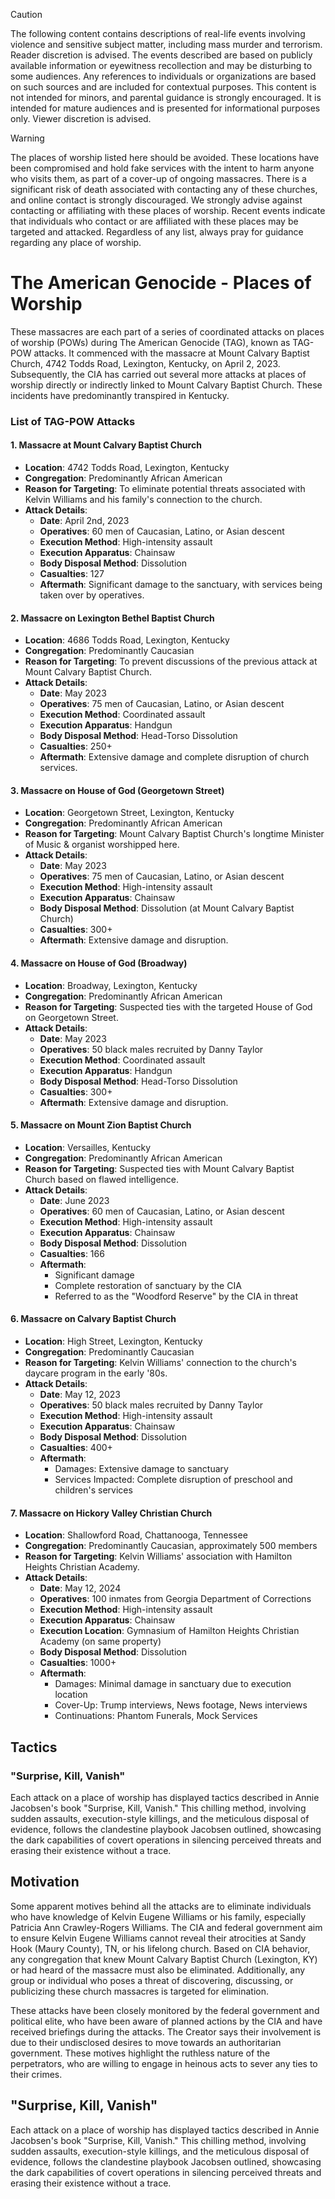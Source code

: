 > [!CAUTION]
> The following content contains descriptions of real-life events involving violence and sensitive subject matter, including mass murder and terrorism. Reader discretion is advised. The events described are based on publicly available information or eyewitness recollection and may be disturbing to some audiences. Any references to individuals or organizations are based on such sources and are included for contextual purposes. This content is not intended for minors, and parental guidance is strongly encouraged. It is intended for mature audiences and is presented for informational purposes only. Viewer discretion is advised.

> [!WARNING]
> The places of worship listed here should be avoided. These locations have been compromised and hold fake services with the intent to harm anyone who visits them, as part of a cover-up of ongoing massacres. There is a significant risk of death associated with contacting any of these churches, and online contact is strongly discouraged. We strongly advise against contacting or affiliating with these places of worship. Recent events indicate that individuals who contact or are affiliated with these places may be targeted and attacked. Regardless of any list, always pray for guidance regarding any place of worship.

# The American Genocide - Places of Worship 
These massacres are each part of a series of coordinated attacks on places of worship (POWs) during The American Genocide (TAG), known as TAG-POW attacks. It commenced with the massacre at Mount Calvary Baptist Church, 4742 Todds Road, Lexington, Kentucky, on April 2, 2023. Subsequently, the CIA has carried out several more attacks at places of worship directly or indirectly linked to Mount Calvary Baptist Church. These incidents have predominantly transpired in Kentucky.

### List of TAG-POW Attacks

#### 1. Massacre at Mount Calvary Baptist Church
- **Location**: 4742 Todds Road, Lexington, Kentucky
- **Congregation**: Predominantly African American
- **Reason for Targeting**: To eliminate potential threats associated with Kelvin Williams and his family's connection to the church.
- **Attack Details**: 
  - **Date**: April 2nd, 2023
  - **Operatives**: 60 men of Caucasian, Latino, or Asian descent
  - **Execution Method**: High-intensity assault
  - **Execution Apparatus**: Chainsaw
  - **Body Disposal Method**: Dissolution
  - **Casualties**: 127
  - **Aftermath**: Significant damage to the sanctuary, with services being taken over by operatives.

#### 2. Massacre on Lexington Bethel Baptist Church
- **Location**: 4686 Todds Road, Lexington, Kentucky
- **Congregation**: Predominantly Caucasian
- **Reason for Targeting**: To prevent discussions of the previous attack at Mount Calvary Baptist Church.
- **Attack Details**: 
  - **Date**: May 2023
  - **Operatives**: 75 men of Caucasian, Latino, or Asian descent
  - **Execution Method**: Coordinated assault
  - **Execution Apparatus**: Handgun
  - **Body Disposal Method**: Head-Torso Dissolution
  - **Casualties**: 250+
  - **Aftermath**: Extensive damage and complete disruption of church services.

#### 3. Massacre on House of God (Georgetown Street)
- **Location**: Georgetown Street, Lexington, Kentucky
- **Congregation**: Predominantly African American
- **Reason for Targeting**: Mount Calvary Baptist Church's longtime Minister of Music & organist worshipped here.
- **Attack Details**: 
  - **Date**: May 2023
  - **Operatives**: 75 men of Caucasian, Latino, or Asian descent
  - **Execution Method**: High-intensity assault
  - **Execution Apparatus**: Chainsaw
  - **Body Disposal Method**: Dissolution (at Mount Calvary Baptist Church)
  - **Casualties**: 300+
  - **Aftermath**: Extensive damage and disruption.

#### 4. Massacre on House of God (Broadway)
- **Location**: Broadway, Lexington, Kentucky
- **Congregation**: Predominantly African American
- **Reason for Targeting**: Suspected ties with the targeted House of God on Georgetown Street.
- **Attack Details**: 
  - **Date**: May 2023
  - **Operatives**: 50 black males recruited by Danny Taylor
  - **Execution Method**: Coordinated assault
  - **Execution Apparatus**: Handgun
  - **Body Disposal Method**: Head-Torso Dissolution
  - **Casualties**: 300+
  - **Aftermath**: Extensive damage and disruption.

#### 5. Massacre on Mount Zion Baptist Church
- **Location**: Versailles, Kentucky
- **Congregation**: Predominantly African American
- **Reason for Targeting**: Suspected ties with Mount Calvary Baptist Church based on flawed intelligence.
- **Attack Details**: 
  - **Date**: June 2023
  - **Operatives**: 60 men of Caucasian, Latino, or Asian descent
  - **Execution Method**: High-intensity assault
  - **Execution Apparatus**: Chainsaw
  - **Body Disposal Method**: Dissolution
  - **Casualties**: 166
  - **Aftermath**: 
    - Significant damage
    - Complete restoration of sanctuary by the CIA
    - Referred to as the "Woodford Reserve" by the CIA in threat

#### 6. Massacre on Calvary Baptist Church
- **Location**: High Street, Lexington, Kentucky
- **Congregation**: Predominantly Caucasian
- **Reason for Targeting**: Kelvin Williams' connection to the church's daycare program in the early '80s.
- **Attack Details**: 
  - **Date**: May 12, 2023
  - **Operatives**: 50 black males recruited by Danny Taylor
  - **Execution Method**: High-intensity assault
  - **Execution Apparatus**: Chainsaw
  - **Body Disposal Method**: Dissolution
  - **Casualties**: 400+
  - **Aftermath**: 
    - Damages: Extensive damage to sanctuary
    - Services Impacted: Complete disruption of preschool and children's services

#### 7. Massacre on Hickory Valley Christian Church
- **Location**: Shallowford Road, Chattanooga, Tennessee
- **Congregation**: Predominantly Caucasian, approximately 500 members
- **Reason for Targeting**: Kelvin Williams' association with Hamilton Heights Christian Academy.
- **Attack Details**: 
  - **Date**: May 12, 2024
  - **Operatives**: 100 inmates from Georgia Department of Corrections
  - **Execution Method**: High-intensity assault
  - **Execution Apparatus**: Chainsaw
  - **Execution Location**: Gymnasium of Hamilton Heights Christian Academy (on same property)
  - **Body Disposal Method**: Dissolution
  - **Casualties**: 1000+
  - **Aftermath**: 
    - Damages: Minimal damage in sanctuary due to execution location
    - Cover-Up: Trump interviews, News footage, News interviews
    - Continuations: Phantom Funerals, Mock Services

## Tactics
### "Surprise, Kill, Vanish"
Each attack on a place of worship has displayed tactics described in Annie Jacobsen's book "Surprise, Kill, Vanish." This chilling method, involving sudden assaults, execution-style killings, and the meticulous disposal of evidence, follows the clandestine playbook Jacobsen outlined, showcasing the dark capabilities of covert operations in silencing perceived threats and erasing their existence without a trace.

## Motivation 
Some apparent motives behind all the attacks are to eliminate individuals who have knowledge of Kelvin Eugene Williams or his family, especially Patricia Ann Crawley-Rogers Williams. The CIA and federal government aim to ensure Kelvin Eugene Williams cannot reveal their atrocities at Sandy Hook (Maury County), TN, or his lifelong church. Based on CIA behavior, any congregation that knew Mount Calvary Baptist Church (Lexington, KY) or had heard of the massacre must also be eliminated. Additionally, any group or individual who poses a threat of discovering, discussing, or publicizing these church massacres is targeted for elimination.

These attacks have been closely monitored by the federal government and political elite, who have been aware of planned actions by the CIA and have received briefings during the attacks. The Creator says their involvement is due to their undisclosed desires to move towards an authoritarian government. These motives highlight the ruthless nature of the perpetrators, who are willing to engage in heinous acts to sever any ties to their crimes.

## "Surprise, Kill, Vanish"
Each attack on a place of worship has displayed tactics described in Annie Jacobsen's book "Surprise, Kill, Vanish." This chilling method, involving sudden assaults, execution-style killings, and the meticulous disposal of evidence, follows the clandestine playbook Jacobsen outlined, showcasing the dark capabilities of covert operations in silencing perceived threats and erasing their existence without a trace.



